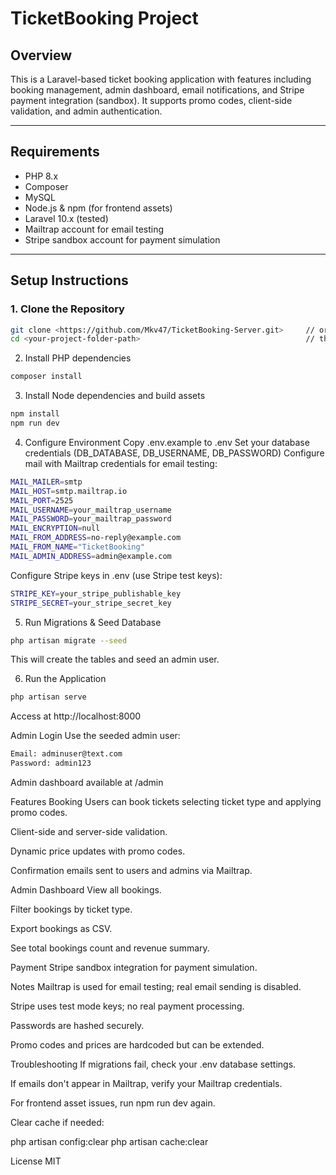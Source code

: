 # TicketBooking Project

## Overview
This is a Laravel-based ticket booking application with features including booking management, admin dashboard, email notifications, and Stripe payment integration (sandbox). It supports promo codes, client-side validation, and admin authentication.

---

## Requirements
- PHP 8.x
- Composer
- MySQL
- Node.js & npm (for frontend assets)
- Laravel 10.x (tested)
- Mailtrap account for email testing
- Stripe sandbox account for payment simulation

---

## Setup Instructions

### 1. Clone the Repository
```bash
git clone <https://github.com/Mkv47/TicketBooking-Server.git>     // or dowmload the .zip file
cd <your-project-folder-path>                                     // the path should lead to your file (e.g ` C:\Users\Username\Desktop\TicketBooking-Server `)
```
2. Install PHP dependencies
```bash
composer install
```
3. Install Node dependencies and build assets
```bash
npm install
npm run dev
```
4. Configure Environment
Copy .env.example to .env
Set your database credentials (DB_DATABASE, DB_USERNAME, DB_PASSWORD)
Configure mail with Mailtrap credentials for email testing:

```bash
MAIL_MAILER=smtp
MAIL_HOST=smtp.mailtrap.io
MAIL_PORT=2525
MAIL_USERNAME=your_mailtrap_username
MAIL_PASSWORD=your_mailtrap_password
MAIL_ENCRYPTION=null
MAIL_FROM_ADDRESS=no-reply@example.com
MAIL_FROM_NAME="TicketBooking"
MAIL_ADMIN_ADDRESS=admin@example.com
```

Configure Stripe keys in .env (use Stripe test keys):

```bash
STRIPE_KEY=your_stripe_publishable_key
STRIPE_SECRET=your_stripe_secret_key
```

5. Run Migrations & Seed Database

```bash
php artisan migrate --seed
```
This will create the tables and seed an admin user.

6. Run the Application
```bash
php artisan serve
```
Access at http://localhost:8000

Admin Login
Use the seeded admin user:
```bash
Email: adminuser@text.com
Password: admin123
```
Admin dashboard available at /admin

Features
Booking
Users can book tickets selecting ticket type and applying promo codes.

Client-side and server-side validation.

Dynamic price updates with promo codes.

Confirmation emails sent to users and admins via Mailtrap.

Admin Dashboard
View all bookings.

Filter bookings by ticket type.

Export bookings as CSV.

See total bookings count and revenue summary.

Payment
Stripe sandbox integration for payment simulation.

Notes
Mailtrap is used for email testing; real email sending is disabled.

Stripe uses test mode keys; no real payment processing.

Passwords are hashed securely.

Promo codes and prices are hardcoded but can be extended.

Troubleshooting
If migrations fail, check your .env database settings.

If emails don't appear in Mailtrap, verify your Mailtrap credentials.

For frontend asset issues, run npm run dev again.

Clear cache if needed:

php artisan config:clear
php artisan cache:clear

License
MIT
